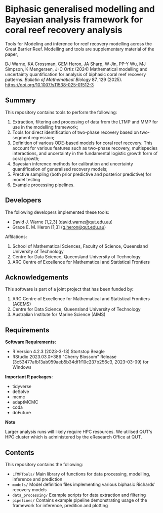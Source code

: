 #  Biphasic generalised modelling and Bayesian analysis framework for coral reef recovery analysis

Tools for Modeling and inference for reef recovery modelling across the Great Barrier Reef. Modelling and tools are supplementary material of the paper,

DJ Warne, KA Crossman, GEM Heron, JA Sharp, W Jin, PP-Y Wu, MJ Simpson, K Mengersen, J-C Ortiz (2024) Mathematical modelling and uncertainty quantification for analysis of biphasic coral reef recovery patterns. *Bulletin of Mathematical Biology* 87, 129 (2025). https://doi.org/10.1007/s11538-025-01512-3

## Summary

This repository contains tools to perform the following:

1. Extraction, filtering and processing of data from the LTMP and MMP for use in the modelling framework;
2. Tools for direct identification of two-phase recovery based on two-segment regression;
3. Definition of various ODE-based models for coral reef recovery. This account for various features such as two-phase recovery, multispecies interactions, and uncertainty in the fundamental logistic growth form of coral growth; 
4. Bayesian inference methods for calibration and uncertainty quantification of generalised recovery models;
5. Prective sampling (both prior predictive and posterior predictive) for model testing
6. Example processing pipelines.


## Developers

 The following developers implemented these tools:
 
 - David J. Warne [1,2,3] (david.warne@qut.edu.au)
 - Grace E. M. Heron [1,3] (g.heron@qut.edu.au)
 
 Affilations:
 
   1. School of Mathematical Sciences, Faculty of Science, Queensland University of Technology 
   2. Centre for Data Science, Queensland University of Technology
   3. ARC Centre of Excellence for Mathematical and Statistical Frontiers

## Acknowledgements

This software is part of a joint project that has been funded by:

1. ARC Centre of Excellence for Mathematical and Statistical Frontiers (ACEMS)
2. Centre for Data Science, Queensland University of Technology
3. Australian Institute for Marine Science (AIMS)



## Requirements

**Software Requirements:** 

 - R Version 4.2.3 (2023-3-13) Stortstop Beagle
 - RStudio 2023.03.0+386 "Cherry Blossom" Release (3c53477afb13ab959aeb5b34df1f10c237b256c3, 2023-03-09) for Windows

**Important R packages:**

   - tidyverse
   - deSolve 
   - mcmc 
   - adaptMCMC 
   - coda 
   - doFuture 


**Note**

Larger analysis runs will likely require HPC resources. We utilised QUT's HPC cluster which is administered by the eResearch Office at QUT.

## Contents

This repository contains the following:

- `LTMPTools/` Main library of functions for data processing, modelling, inference and prediction
- `models/` Model definition files implementing various biphasic Richards' recovery models
- `data_processing/` Example scripts for data extraction and filtering 
- `pipelines/` Contains example pipeline demonstrating usage of the framework for inference, predition and plotting

